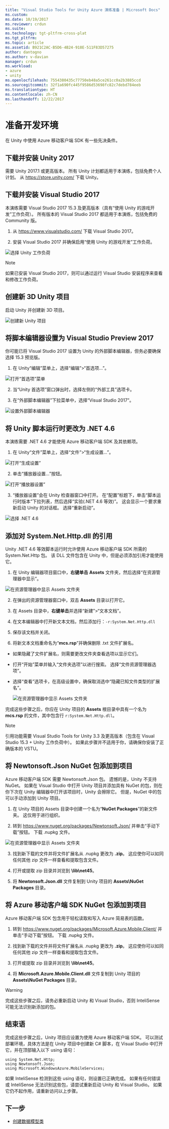 ```yaml
---
title: "Visual Studio Tools for Unity Azure 演练准备 | Microsoft Docs"
ms.custom: 
ms.date: 10/19/2017
ms.reviewer: crdun
ms.suite: 
ms.technology: tgt-pltfrm-cross-plat
ms.tgt_pltfrm: 
ms.topic: article
ms.assetid: B921C2AC-B5D6-4B24-918E-511F83D57275
author: dantogno
ms.author: v-davian
manager: crdun
ms.workload:
- azure
- unity
ms.openlocfilehash: 7554380435c77750eb48a5ce261cc0a2b3885ccd
ms.sourcegitcommit: 32f1a690fc445f9586d53698fc82c7debd784eeb
ms.translationtype: HT
ms.contentlocale: zh-CN
ms.lasthandoff: 12/22/2017
---
```

# <a name="prepare-the-development-environment"></a>准备开发环境

在 Unity 中使用 Azure 移动客户端 SDK 有一些先决条件。

## <a name="download-and-install-unity-2017"></a>下载并安装 Unity 2017

需要 Unity 2017.1 或更高版本。 所有 Unity 计划都适用于本演练，包括免费个人计划。 从 https://store.unity.com/ 下载 Unity。

## <a name="download-and-install-visual-studio-2017"></a>下载并安装 Visual Studio 2017

本演练需要 Visual Studio 2017 15.3 及更高版本（具有“使用 Unity 的游戏开发”工作负荷）。 所有版本的 Visual Studio 2017 都适用于本演练，包括免费的 Community 版。

1. 从 https://www.visualstudio.com/ 下载 Visual Studio 2017。

2. 安装 Visual Studio 2017 并确保启用“使用 Unity 的游戏开发”工作负荷。

 ![选择 Unity 工作负荷](media/vstu_azure-prepare-dev-environment-image0.png)

 > [!NOTE]
 > 如果已安装 Visual Studio 2017，则可以通过运行 Visual Studio 安装程序来查看和修改工作负荷。

## <a name="create-a-new-3d-unity-project"></a>创建新 3D Unity 项目

启动 Unity 并创建新 3D 项目。

![创建新 Unity 项目](media/vstu_azure-prepare-dev-environment-image1.png)

## <a name="set-the-script-editor-to-visual-studio-preview-2017"></a>将脚本编辑器设置为 Visual Studio Preview 2017

你可能已将 Visual Studio 2017 设置为 Unity 的外部脚本编辑器，但务必要确保选择 15.3 预览版。

1. 在 Unity“编辑”菜单上，选择“编辑”>“首选项...”。

  ![打开“首选项”菜单](media/vstu_azure-prepare-dev-environment-image1.2.png)

2. 当“Unity 首选项”窗口弹出时，选择左侧的“外部工具”选项卡。

3. 在“外部脚本编辑器”下拉菜单中，选择“Visual Studio 2017”。

  ![设置外部脚本编辑器](media/vstu_azure-prepare-dev-environment-image3.png)

## <a name="change-the-unity-scripting-runtime-to-net-46"></a>将 Unity 脚本运行时更改为 .NET 4.6
本演练需要 .NET 4.6 才能使用 Azure 移动客户端 SDK 及其依赖项。

1. 在 Unity“文件”菜单上，选择“文件”>“生成设置...”。

  ![打开“生成设置”](media/vstu_azure-prepare-dev-environment-image4.png)

2. 单击“播放器设置...”按钮。

  ![打开“播放器设置”](media/vstu_azure-prepare-dev-environment-image5.png)

3. “播放器设置”会在 Unity 检查器窗口中打开。 在“配置”标题下，单击“脚本运行时版本”下拉列表，然后选择“实验(.NET 4.6 等效)”。 这会显示一个要求重新启动 Unity 的对话框。 选择“重新启动”。

  ![选择 .NET 4.6](media/vstu_azure-prepare-dev-environment-image6.png)

## <a name="add-a-reference-to-systemnethttpdll"></a>添加对 System.Net.Http.dll 的引用

Unity .NET 4.6 等效脚本运行时允许使用 Azure 移动客户端 SDK 所需的 System.Net.Http 包。 该 DLL 文件包含在 Unity 中，但是必须添加引用才能使用它。

1. 在 Unity 编辑器项目窗口中，**右键单击** **Assets** 文件夹，然后选择“在资源管理器中显示”。

  ![在资源管理器中显示 Assets 文件夹](media/vstu_azure-prepare-dev-environment-image7.png)

2. 在弹出的资源管理器窗口中，双击 **Assets** 目录以打开它。

3. 在 Assets 目录中，**右键单击**并选择“新建”>“文本文档”。

4. 在文本编辑器中打开新文本文档，然后添加行：`-r:System.Net.Http.dll`

5. 保存该文档并关闭。

4. 将新文本文档重命名为“**mcs.rsp**”并确保删除 .txt 文件扩展名。

  * 如果隐藏了文件扩展名，则需要更改文件夹查看选项以显示它们。
  * 打开“开始”菜单并输入“文件夹选项”以进行搜索。 选择“文件资源管理器选项”。
  * 选择“查看”选项卡，在高级设置中，确保取消选中“隐藏已知文件类型的扩展名”。

    ![在资源管理器中显示 Assets 文件夹](media/vstu_azure-prepare-dev-environment-image8.png)

完成这些步骤之后，你应在 Unity 项目的 **Assets** 根目录中具有一个名为 **mcs.rsp** 的文件，其中包含行 `r:System.Net.Http.dll`。

>[!NOTE]
> 引用功能需要 Visual Studio Tools for Unity 3.3 及更高版本（包含在 Visual Studio 15.3 + Unity 工作负荷中）。 如果此步骤并不适用于你，请确保你安装了正确版本的 VSTU。

## <a name="add-the-newtonsoftjson-nuget-package-to-your-project"></a>将 Newtonsoft.Json NuGet 包添加到项目

Azure 移动客户端 SDK 需要 Newtonsoft.Json 包。 遗憾的是，Unity 不支持 NuGet。 如果在 Visual Studio 中打开 Unity 项目并添加具有 NuGet 的包，则在你下次在 Unity 编辑器中打开该项目时，Unity 会擦除它。 但是，NuGet 中的包可以手动添加到 Unity 项目。

1. 在 Unity 项目的 Assets 目录中创建一个名为“**NuGet Packages**”的新文件夹。 这仅用于进行组织。

2. 转到 https://www.nuget.org/packages/Newtonsoft.Json/ 并单击“手动下载”按钮。 下载 .nupkg 文件。

  ![在资源管理器中显示 Assets 文件夹](media/vstu_azure-prepare-dev-environment-image9.png)

3. 找到新下载的文件并将文件扩展名从 .nupkg 更改为 **.zip**。 这应使你可以如同任何其他 zip 文件一样查看和提取包含文件。

4. 打开或提取 zip 目录并浏览到 **\lib\net45**。

5. 将 **Newtonsoft.Json.dll** 文件复制到 Unity 项目的 **Assets\NuGet Packages** 目录。

## <a name="add-the-azure-mobile-client-sdk-nuget-package-to-your-project"></a>将 Azure 移动客户端 SDK NuGet 包添加到项目

Azure 移动客户端 SDK 包含用于轻松读取和写入 Azure 简易表的函数。

1. 转到 https://www.nuget.org/packages/Microsoft.Azure.Mobile.Client/ 并单击“手动下载”按钮。 下载 .nupkg 文件。

2. 找到新下载的文件并将文件扩展名从 .nupkg 更改为 **.zip**。 这应使你可以如同任何其他 zip 文件一样查看和提取包含文件。

3. 打开或提取 zip 目录并浏览到 **\lib\net45**。

4. 将 **Microsoft.Azure.Mobile.Client.dll** 文件复制到 Unity 项目的 **Assets\NuGet Packages** 目录。

>[!WARNING]
> 完成这些步骤之后，请务必重新启动 Unity 和 Visual Studio，否则 InteliSense 可能无法识别新添加的包。

## <a name="conclusion"></a>结束语

完成这些步骤之后，Unity 项目应设置为使用 Azure 移动客户端 SDK。 可以测试部署环境，具体方法是在 Unity 项目中创建新 C# 脚本，在 Visual Studio 中打开它，并在顶部输入以下 using 语句：
```
using System.Net.Http;
using Newtonsoft.Json;
using Microsoft.WindowsAzure.MobileServices;
```

如果 InteliSense 检测到这些 using 语句，则设置已正确完成。 如果有任何错误或 InteliSense 无法识别这些包，请尝试重新启动 Unity 和 Visual Studio。 如果它仍不起作用，请重新访问以上步骤。

## <a name="next-step"></a>下一步

* [创建数据模型类](visual-studio-tools-for-unity-azure-data.md)
